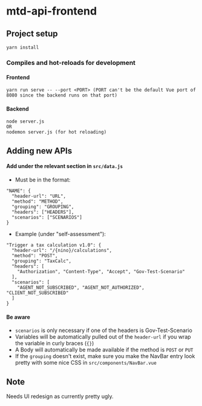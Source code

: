 # mtd-api-frontend

## Project setup
```
yarn install
```

### Compiles and hot-reloads for development

#### Frontend

```
yarn run serve -- --port <PORT> (PORT can't be the default Vue port of 8080 since the backend runs on that port)
```

#### Backend
```
node server.js
OR
nodemon server.js (for hot reloading)
```

## Adding new APIs

#### Add under the relevant section in `src/data.js`

- Must be in the format:

```
"NAME": {
  "header-url": "URL",
  "method": "METHOD",
  "grouping": "GROUPING",
  "headers": ["HEADERS"],
  "scenarios": ["SCENARIOS"]
}
```

- Example (under "self-assessment"):

```
"Trigger a tax calculation v1.0": {
  "header-url": "/{nino}/calculations",
  "method": "POST",
  "grouping": "TaxCalc",
  "headers": [
    "Authorization", "Content-Type", "Accept", "Gov-Test-Scenario"
  ],
  "scenarios": [
    "AGENT_NOT_SUBSCRIBED", "AGENT_NOT_AUTHORIZED", "CLIENT_NOT_SUBSCRIBED"
  ]
}
```

#### Be aware
  - `scenarios` is only necessary if one of the headers is Gov-Test-Scenario
  - Variables will be automatically pulled out of the `header-url` if you wrap the variable in curly braces (`{}`)
  - A Body will automatically be made available if the method is `POST` or `PUT`
  - If the `grouping` doesn't exist, make sure you make the NavBar entry look pretty with some nice CSS in `src/components/NavBar.vue`

## Note

Needs UI redesign as currently pretty ugly.